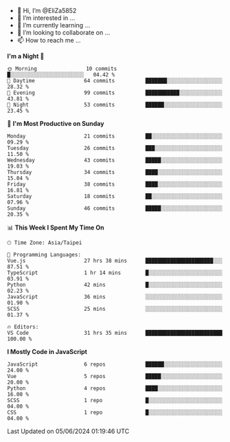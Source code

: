 - 👋 Hi, I’m @EliZa5852
- 👀 I’m interested in ...
- 🌱 I’m currently learning ...
- 💞️ I’m looking to collaborate on ...
- 📫 How to reach me ...

<!--START_SECTION:waka-->
**I'm a Night 🦉** 

```text
🌞 Morning                10 commits          █░░░░░░░░░░░░░░░░░░░░░░░░   04.42 % 
🌆 Daytime                64 commits          ███████░░░░░░░░░░░░░░░░░░   28.32 % 
🌃 Evening                99 commits          ███████████░░░░░░░░░░░░░░   43.81 % 
🌙 Night                  53 commits          ██████░░░░░░░░░░░░░░░░░░░   23.45 % 
```
📅 **I'm Most Productive on Sunday** 

```text
Monday                   21 commits          ██░░░░░░░░░░░░░░░░░░░░░░░   09.29 % 
Tuesday                  26 commits          ███░░░░░░░░░░░░░░░░░░░░░░   11.50 % 
Wednesday                43 commits          █████░░░░░░░░░░░░░░░░░░░░   19.03 % 
Thursday                 34 commits          ████░░░░░░░░░░░░░░░░░░░░░   15.04 % 
Friday                   38 commits          ████░░░░░░░░░░░░░░░░░░░░░   16.81 % 
Saturday                 18 commits          ██░░░░░░░░░░░░░░░░░░░░░░░   07.96 % 
Sunday                   46 commits          █████░░░░░░░░░░░░░░░░░░░░   20.35 % 
```


📊 **This Week I Spent My Time On** 

```text
🕑︎ Time Zone: Asia/Taipei

💬 Programming Languages: 
Vue.js                   27 hrs 38 mins      ██████████████████████░░░   87.51 % 
TypeScript               1 hr 14 mins        █░░░░░░░░░░░░░░░░░░░░░░░░   03.91 % 
Python                   42 mins             █░░░░░░░░░░░░░░░░░░░░░░░░   02.23 % 
JavaScript               36 mins             ░░░░░░░░░░░░░░░░░░░░░░░░░   01.90 % 
SCSS                     25 mins             ░░░░░░░░░░░░░░░░░░░░░░░░░   01.37 % 

🔥 Editors: 
VS Code                  31 hrs 35 mins      █████████████████████████   100.00 % 
```

**I Mostly Code in JavaScript** 

```text
JavaScript               6 repos             ██████░░░░░░░░░░░░░░░░░░░   24.00 % 
Vue                      5 repos             █████░░░░░░░░░░░░░░░░░░░░   20.00 % 
Python                   4 repos             ████░░░░░░░░░░░░░░░░░░░░░   16.00 % 
SCSS                     1 repo              █░░░░░░░░░░░░░░░░░░░░░░░░   04.00 % 
CSS                      1 repo              █░░░░░░░░░░░░░░░░░░░░░░░░   04.00 % 
```




 Last Updated on 05/06/2024 01:19:46 UTC
<!--END_SECTION:waka-->
